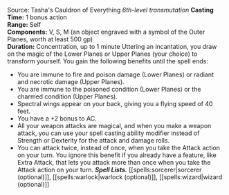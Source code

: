 Source: Tasha's Cauldron of Everything
*6th-level transmutation*
**Casting Time:** 1 bonus action  
**Range:** Self  
**Components:** V, S, M (an object engraved with a symbol of the Outer Planes, worth at least 500 gp)  
**Duration:** Concentration, up to 1 minute
Uttering an incantation, you draw on the magic of the Lower Planes or Upper Planes (your choice) to transform yourself. You gain the following benefits until the spell ends:
* You are immune to fire and poison damage (Lower Planes) or radiant and necrotic damage (Upper Planes).
* You are immune to the poisoned condition (Lower Planes) or the charmed condition (Upper Planes).
* Spectral wings appear on your back, giving you a flying speed of 40 feet.
* You have a +2 bonus to AC.
* All your weapon attacks are magical, and when you make a weapon attack, you can use your spell casting ability modifier instead of Strength or Dexterity for the attack and damage rolls.
* You can attack twice, instead of once, when you take the Attack action on your turn. You ignore this benefit if you already have a feature, like Extra Attack, that lets you attack more than once when you take the Attack action on your turn.
***Spell Lists.*** [[spells:sorcerer|sorcerer (optional)]], [[spells:warlock|warlock (optional)]], [[spells:wizard|wizard (optional)]]